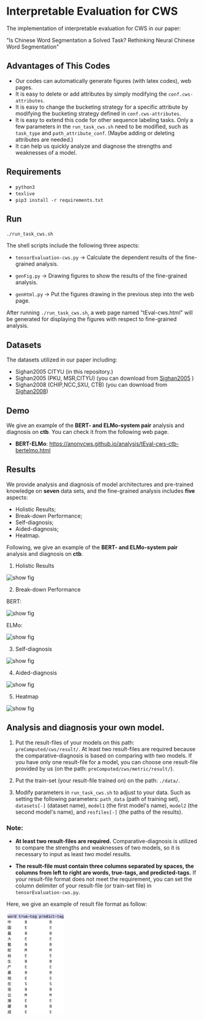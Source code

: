 # Interpretable Evaluation for CWS
The implementation of interpretable evaluation for CWS in our paper:

"Is Chinese Word Segmentation a Solved Task? Rethinking Neural Chinese Word Segmentation"

## Advantages of This Codes
* Our codes can automatically generate figures (with latex codes), web pages.
* It is easy to delete or add attributes by simply modifying the `conf.cws-attributes`.
* It is easy to change the bucketing strategy for a specific attribute by modifying the bucketing strategy defined in  `conf.cws-attributes`.
* It is easy to extend this code for other sequence labeling tasks. Only a few parameters in the `run_task_cws.sh` need to be modified, such as `task_type` and  `path_attribute_conf`. (Maybe adding or deleting attributes are needed.)
* It can help us quickly analyze and diagnose the strengths and weaknesses of a model.


## Requirements

-  `python3`
-  `texlive`
- `pip3 install -r requirements.txt`

 
## Run

`./run_task_cws.sh`

The shell scripts include the following three aspects:

- `tensorEvaluation-cws.py` -> Calculate the dependent results of the fine-grained analysis.

- `genFig.py` -> Drawing figures to show the results of the fine-grained analysis.

- `genHtml.py` -> Put the figures drawing in the previous step into the web page.

After running `./run_task_cws.sh`, a web page named "tEval-cws.html" will be generated for displaying the figures with respect to fine-grained analysis. 


## Datasets

The datasets utilized in our paper including:

- Sighan2005 CITYU (in this repository.)
- Sighan2005 (PKU, MSR,CITYU) (you can download from [Sighan2005](http://sighan.cs.uchicago.edu/bakeoff2005/) )
- Sighan2008 (CHIP,NCC,SXU, CTB) (you can download from [Sighan2008](https://www.aclweb.org/mirror/ijcnlp08/sighan6/chinesebakeoff.htm))

## Demo
We give an example of the **BERT- and ELMo-system pair** analysis and diagnosis on **ctb**. You can check it from the following web page.
- **BERT-ELMo**: https://anonycws.github.io/analysis/tEval-cws-ctb-bertelmo.html


## Results
We provide analysis and diagnosis of model architectures and pre-trained knowledge on **seven** data sets, and the fine-grained analysis includes **five** aspects: 
- Holistic Results; 
- Break-down Performance; 
- Self-diagnosis; 
- Aided-diagnosis; 
- Heatmap. 

Following, we give an example of the **BERT- and ELMo-system pair** analysis and diagnosis on **ctb**.

1) Holistic Results

![show fig](https://github.com/anonycws/interpretablecws.github.io/raw/master/img/1holistic-result.png)

2) Break-down Performance

BERT: 

![show fig](https://github.com/anonycws/interpretablecws.github.io/raw/master/img/2breakdown-bert.png)

ELMo: 

![show fig](https://github.com/anonycws/interpretablecws.github.io/raw/master/img/2breakdown-elmo.png)


3) Self-diagnosis

![show fig](https://github.com/anonycws/interpretablecws.github.io/raw/master/img/3selfdiag-bertelmo.png)

4) Aided-diagnosis

![show fig](https://github.com/anonycws/interpretablecws.github.io/raw/master/img/4compdiag-bertelmo.png)

5) Heatmap

![show fig](https://github.com/anonycws/interpretablecws.github.io/raw/master/img/5heatmap.png)


## Analysis and diagnosis your own model.

1) Put the result-files of your models on this path: `preComputed/cws/result/`. 
At least two result-files are required because the comparative-diagnosis is based on comparing with two models. 
If you have only one result-file for a model, you can choose one result-file provided by us (on the path: `preComputed/cws/metric/result/`).

2) Put the train-set (your result-file trained on) on the path: `./data/`. 
<!-- You need to set the column delimiter of your train-set and result-file in the `main()` function of `tensorEvaluation-ner.py`. -->

3) Modify parameters in `run_task_cws.sh` to adjust to your data. Such as setting the following parameters:   `path_data` (path of training set), `datasets[-]` (dataset name), `model1` (the first model's name), `model2` (the second model's name), and `resfiles[-]` (the paths of the results).

### Note: 
- **At least two result-files are required.**  Comparative-diagnosis is utilized to compare the strengths and weaknesses of two models, so it is necessary to input as least two model results. 

- **The result-file must contain three columns separated by spaces, the columns from left to right are words, true-tags, and predicted-tags.** If your result-file format does not meet the requirement, you can set the column delimiter of your result-file (or train-set file) in `tensorEvaluation-cws.py`.

Here, we give an example of result file format as follow:

<!-- ![show fig](https://github.com/anonycws/anonycws.github.io/raw/master/img/data-format.png) -->
<img src="https://github.com/anonycws/anonycws.github.io/raw/master/img/data-format.png" width="150">
